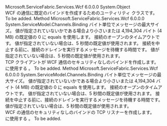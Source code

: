 <Type Name="WcfUtility" FullName="Microsoft.ServiceFabric.Services.Communication.Wcf.WcfUtility">
  <TypeSignature Language="C#" Value="public static class WcfUtility" />
  <TypeSignature Language="ILAsm" Value=".class public auto ansi abstract sealed WcfUtility extends System.Object" />
  <TypeSignature Language="DocId" Value="T:Microsoft.ServiceFabric.Services.Communication.Wcf.WcfUtility" />
  <TypeSignature Language="VB.NET" Value="Public Class WcfUtility" />
  <TypeSignature Language="F#" Value="type WcfUtility = class" />
  <AssemblyInfo>
    <AssemblyName>Microsoft.ServiceFabric.Services.Wcf</AssemblyName>
    <AssemblyVersion>6.0.0.0</AssemblyVersion>
  </AssemblyInfo>
  <Base>
    <BaseTypeName>System.Object</BaseTypeName>
  </Base>
  <Interfaces />
  <Docs>
    <summary>
            WCF の通信に既定のバインドを作成するためのユーティリティ クラスです。
            </summary>
    <remarks>To be added.</remarks>
  </Docs>
  <Members>
    <Member MemberName="CreateTcpClientBinding">
      <MemberSignature Language="C#" Value="public static System.ServiceModel.Channels.Binding CreateTcpClientBinding (long maxMessageSize = 4194304, TimeSpan openTimeout = null, TimeSpan closeTimeout = null);" />
      <MemberSignature Language="ILAsm" Value=".method public static hidebysig class System.ServiceModel.Channels.Binding CreateTcpClientBinding(int64 maxMessageSize, valuetype System.TimeSpan openTimeout, valuetype System.TimeSpan closeTimeout) cil managed" />
      <MemberSignature Language="DocId" Value="M:Microsoft.ServiceFabric.Services.Communication.Wcf.WcfUtility.CreateTcpClientBinding(System.Int64,System.TimeSpan,System.TimeSpan)" />
      <MemberSignature Language="VB.NET" Value="Public Shared Function CreateTcpClientBinding (Optional maxMessageSize As Long = 4194304, Optional openTimeout As TimeSpan = null, Optional closeTimeout As TimeSpan = null) As Binding" />
      <MemberSignature Language="F#" Value="static member CreateTcpClientBinding : int64 * TimeSpan * TimeSpan -&gt; System.ServiceModel.Channels.Binding" Usage="Microsoft.ServiceFabric.Services.Communication.Wcf.WcfUtility.CreateTcpClientBinding (maxMessageSize, openTimeout, closeTimeout)" />
      <MemberType>Method</MemberType>
      <AssemblyInfo>
        <AssemblyName>Microsoft.ServiceFabric.Services.Wcf</AssemblyName>
        <AssemblyVersion>6.0.0.0</AssemblyVersion>
      </AssemblyInfo>
      <ReturnValue>
        <ReturnType>System.ServiceModel.Channels.Binding</ReturnType>
      </ReturnValue>
      <Parameters>
        <Parameter Name="maxMessageSize" Type="System.Int64" />
        <Parameter Name="openTimeout" Type="System.TimeSpan" />
        <Parameter Name="closeTimeout" Type="System.TimeSpan" />
      </Parameters>
      <Docs>
        <param name="maxMessageSize">
                バイト単位でメッセージの最大サイズ。 値が指定されていないかである場合より小さいまたは 4,194,304 バイト (4 MB) の既定値の 0 に equals を使用します。
                </param>
        <param name="openTimeout">
                接続のオープンのタイムアウトです。 値が指定されていない場合は、5 秒間の既定値が使用されます。
                </param>
        <param name="closeTimeout">
                接続を中止する前に、接続のドレインを実行するメッセージを待機する時間です。 値が指定されていない場合は、5 秒間の既定値が使用されます。
                </param>
        <summary>
                TCP クライアントが WCF 通信のセキュリティなしのバインドを作成します。
            </summary>
        <returns><see cref="T:System.ServiceModel.Channels.Binding" /> に使用する <see cref="T:Microsoft.ServiceFabric.Services.Communication.Wcf.Client.WcfCommunicationClientFactory`1" />。</returns>
        <remarks>To be added.</remarks>
      </Docs>
    </Member>
    <Member MemberName="CreateTcpListenerBinding">
      <MemberSignature Language="C#" Value="public static System.ServiceModel.Channels.Binding CreateTcpListenerBinding (long maxMessageSize = 4194304, TimeSpan openTimeout = null, TimeSpan closeTimeout = null);" />
      <MemberSignature Language="ILAsm" Value=".method public static hidebysig class System.ServiceModel.Channels.Binding CreateTcpListenerBinding(int64 maxMessageSize, valuetype System.TimeSpan openTimeout, valuetype System.TimeSpan closeTimeout) cil managed" />
      <MemberSignature Language="DocId" Value="M:Microsoft.ServiceFabric.Services.Communication.Wcf.WcfUtility.CreateTcpListenerBinding(System.Int64,System.TimeSpan,System.TimeSpan)" />
      <MemberSignature Language="VB.NET" Value="Public Shared Function CreateTcpListenerBinding (Optional maxMessageSize As Long = 4194304, Optional openTimeout As TimeSpan = null, Optional closeTimeout As TimeSpan = null) As Binding" />
      <MemberSignature Language="F#" Value="static member CreateTcpListenerBinding : int64 * TimeSpan * TimeSpan -&gt; System.ServiceModel.Channels.Binding" Usage="Microsoft.ServiceFabric.Services.Communication.Wcf.WcfUtility.CreateTcpListenerBinding (maxMessageSize, openTimeout, closeTimeout)" />
      <MemberType>Method</MemberType>
      <AssemblyInfo>
        <AssemblyName>Microsoft.ServiceFabric.Services.Wcf</AssemblyName>
        <AssemblyVersion>6.0.0.0</AssemblyVersion>
      </AssemblyInfo>
      <ReturnValue>
        <ReturnType>System.ServiceModel.Channels.Binding</ReturnType>
      </ReturnValue>
      <Parameters>
        <Parameter Name="maxMessageSize" Type="System.Int64" />
        <Parameter Name="openTimeout" Type="System.TimeSpan" />
        <Parameter Name="closeTimeout" Type="System.TimeSpan" />
      </Parameters>
      <Docs>
        <param name="maxMessageSize">
                バイト単位でメッセージの最大サイズ。 値が指定されていないかである場合より小さいまたは 4,194,304 バイト (4 MB) の既定値の 0 に equals を使用します。
                </param>
        <param name="openTimeout">
                接続のオープンのタイムアウトです。 値が指定されていない場合は、5 秒間の既定値が使用されます。
                </param>
        <param name="closeTimeout">
                接続を中止する前に、接続のドレインを実行するメッセージを待機する時間です。 値が指定されていない場合は、5 秒間の既定値が使用されます。
                </param>
        <summary>
                WCF の通信のセキュリティなしのバインドの TCP リスナーを作成します。
            </summary>
        <returns><see cref="T:System.ServiceModel.Channels.Binding" /> に使用する <see cref="T:Microsoft.ServiceFabric.Services.Communication.Wcf.Runtime.WcfCommunicationListener`1" />。</returns>
        <remarks>To be added.</remarks>
      </Docs>
    </Member>
  </Members>
</Type>